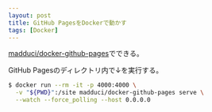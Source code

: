 ```yaml
---
layout: post
title: GitHub PagesをDockerで動かす
tags: [Docker]
---
```


[madduci/docker-github-pages](https://hub.docker.com/r/madduci/docker-github-pages/)でできる。


GitHub Pagesのディレクトリ内で↓を実行する。

```sh
$ docker run --rm -it -p 4000:4000 \
  -v "${PWD}":/site madduci/docker-github-pages serve \
  --watch --force_polling --host 0.0.0.0
```
